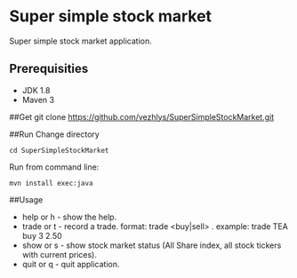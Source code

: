 # Super simple stock market 
Super simple stock market application.

## Prerequisities
- JDK 1.8
- Maven 3

##Get
git clone https://github.com/vezhlys/SuperSimpleStockMarket.git

##Run
Change directory
```
cd SuperSimpleStockMarket
```
Run from command line:
```
mvn install exec:java
```

##Usage
- help or h - show the help.
- trade or t - record a trade. format: trade <stock symbol> <buy|sell> <quantity> <price>. example: trade TEA buy 3 2.50
- show or s - show stock market status (All Share index, all stock tickers with current prices).
- quit or q - quit application.
